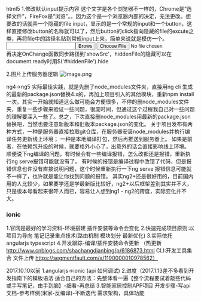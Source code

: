 html5
1.修改默认input提示内容
这个文字是各个浏览器不一样的，Chrome是“选择文件”，FireFox是“浏览”。。因为这个是一个浏览器内部的决定，无法更改。想要改的话就弄一个隐藏的file input，显示的是一个常规的input和一个button，这样直接修改button的名称就可以了，然后button的click指向隐藏的file的excute之类，再将file中的路径名贴到常规input上来，简单来说就是模仿一个。
<input id='showSrc' type='text' /><input type='button' value='Brows'  OnClick='javascript:$("#hiddenFile").Click();'/>
<input id='hiddenFile' type='file' OnChange='javascript:xxx();' />
再决定OnChange函数同步路径到'showSrc'，hiddenFile的隐藏可以在document.ready时用$('#hiddenFile').hide 

2.图片上传服务器逻辑
![image.png](http://upload-images.jianshu.io/upload_images/2636843-3e764dd2117f9cd9.png?imageMogr2/auto-orient/strip%7CimageView2/2/w/1240)


ng4->ng5
实际最佳实践，就是先删了node_modules文件夹，直接用ng cli 生成的最新的package.json替换4.x的，再加上项目引入的其他模块，重新npm install一次。其实一开始就知道这么做可能会方便很多，不停的删node_modules文件夹，重复一些步骤来验证一些问题，很废时间，但通过这个过程我自己对一些问题的理解要深入一些了。总之，下次直接删node_modules用最新的package.json替换吧，当然也要注意新版本和旧版本package.json的变化。
关于项目发布有两种方式，一种是服务器直接拉取git仓库，在服务器安装node_modules并执行编译任务更新线上环境； 一种是本地编译打包，然后再推送到服务器上。  如果是前者，在依赖包升级的时候，就要格外小心了，出意外的话会直接影响线上环境。 
顺便说下ng编译的问题，有时候会有一些编译报错，怎么改都还是报错，重新执行ng serve报错可能就没有了。  有时候的报错是编译过程中改错了代码，但是报错信息也许没有直接说明问题，这个时候重新执行一下ng serve 报错信息可能就不一样了，也许就是能让你找到问题的报错。  其实ng2+还是很好用的，目前国内用的人比较少，如果要学还是学最新版比较好，ng2+以后框架差别其实并不大，只是版本号看起来很吓人而已，容易让人想到ng1 - ng2的跨度，实际变化并不大。

### ionic
1.官网是最好的学习资料-环境搭建 插件安装等命令会变化
2.快速完成项目原则:以项目为导向  笔记记录重点技术(路由机制 模块划分 最新优化)
3.实际依托 angularjs typescript
4.开发跟踪-编译/插件安装命令更新
（热更新 http://www.cnblogs.com/shachangdianbing/p/6186873.html
CLI:开发工具集合
文件上传 https://segmentfault.com/a/1190000010978562）

2017.10.10以前
1.angularjs->ionic (api 如何调试)
2.进度（2017.1.13差不多看到开发指南下的模板语法
适合自己的方法：先整体看一遍【整个流程要试着敲些代码或手写笔记，由手到脑】-细看-再总结
3.智能家居控制APP项目
开发步骤-写api文档-参考样例(米家-反编译)-不断迭代
需求架构，具体功能
